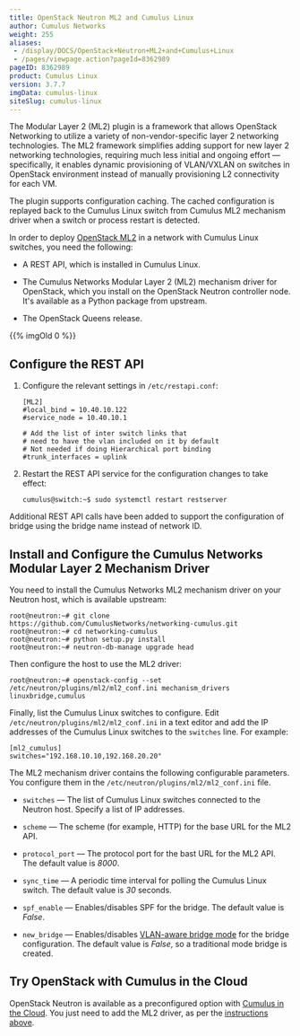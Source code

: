 ```yaml
---
title: OpenStack Neutron ML2 and Cumulus Linux
author: Cumulus Networks
weight: 255
aliases:
 - /display/DOCS/OpenStack+Neutron+ML2+and+Cumulus+Linux
 - /pages/viewpage.action?pageId=8362989
pageID: 8362989
product: Cumulus Linux
version: 3.7.7
imgData: cumulus-linux
siteSlug: cumulus-linux
---
```

The Modular Layer 2 (ML2) plugin is a framework that allows OpenStack
Networking to utilize a variety of non-vendor-specific layer 2
networking technologies. The ML2 framework simplifies adding support for
new layer 2 networking technologies, requiring much less initial and
ongoing effort — specifically, it enables dynamic provisioning of
VLAN/VXLAN on switches in OpenStack environment instead of manually
provisioning L2 connectivity for each VM.

The plugin supports configuration caching. The cached configuration is
replayed back to the Cumulus Linux switch from Cumulus ML2 mechanism
driver when a switch or process restart is detected.

In order to deploy [OpenStack
ML2](https://wiki.openstack.org/wiki/Neutron/ML2) in a network with
Cumulus Linux switches, you need the following:

  - A REST API, which is installed in Cumulus Linux.

  - The Cumulus Networks Modular Layer 2 (ML2) mechanism driver for
    OpenStack, which you install on the OpenStack Neutron controller
    node. It's available as a Python package from upstream.

  - The OpenStack Queens release.

{{% imgOld 0 %}}

## <span>Configure the REST API</span>

1.  Configure the relevant settings in `/etc/restapi.conf`:
    
        [ML2]
        #local_bind = 10.40.10.122
        #service_node = 10.40.10.1
         
        # Add the list of inter switch links that
        # need to have the vlan included on it by default
        # Not needed if doing Hierarchical port binding
        #trunk_interfaces = uplink

2.  Restart the REST API service for the configuration changes to take
    effect:
    
        cumulus@switch:~$ sudo systemctl restart restserver

Additional REST API calls have been added to support the configuration
of bridge using the bridge name instead of network ID.

## <span id="src-8362989_OpenStackNeutronML2andCumulusLinux-install" class="confluence-anchor-link"></span><span>Install and Configure the Cumulus Networks Modular Layer 2 Mechanism Driver</span>

You need to install the Cumulus Networks ML2 mechanism driver on your
Neutron host, which is available upstream:

    root@neutron:~# git clone https://github.com/CumulusNetworks/networking-cumulus.git
    root@neutron:~# cd networking-cumulus
    root@neutron:~# python setup.py install
    root@neutron:~# neutron-db-manage upgrade head

Then configure the host to use the ML2 driver:

    root@neutron:~# openstack-config --set /etc/neutron/plugins/ml2/ml2_conf.ini mechanism_drivers linuxbridge,cumulus

Finally, list the Cumulus Linux switches to configure. Edit
`/etc/neutron/plugins/ml2/ml2_conf.ini` in a text editor and add the IP
addresses of the Cumulus Linux switches to the `switches` line. For
example:

    [ml2_cumulus]
    switches="192.168.10.10,192.168.20.20"

The ML2 mechanism driver contains the following configurable parameters.
You configure them in the `/etc/neutron/plugins/ml2/ml2_conf.ini` file.

  - `switches` — The list of Cumulus Linux switches connected to the
    Neutron host. Specify a list of IP addresses.

  - `scheme` — The scheme (for example, HTTP) for the base URL for the
    ML2 API.

  - `protocol_port` — The protocol port for the bast URL for the ML2
    API. The default value is *8000*.

  - `sync_time` — A periodic time interval for polling the Cumulus Linux
    switch. The default value is *30* seconds.

  - `spf_enable` — Enables/disables SPF for the bridge. The default
    value is *False*.

  - `new_bridge` — Enables/disables [VLAN-aware bridge
    mode](/cumulus-linux/Layer_2/Ethernet_Bridging_-_VLANs/VLAN-aware_Bridge_Mode)
    for the bridge configuration. The default value is *False*, so a
    traditional mode bridge is created.

## <span>Try OpenStack with Cumulus in the Cloud</span>

OpenStack Neutron is available as a preconfigured option with [Cumulus
in the
Cloud](https://cumulusnetworks.com/products/cumulus-in-the-cloud/). You
just need to add the ML2 driver, as per the [instructions
above](#src-8362989_OpenStackNeutronML2andCumulusLinux-install).

<article id="html-search-results" class="ht-content" style="display: none;">

</article>

<footer id="ht-footer">

</footer>

